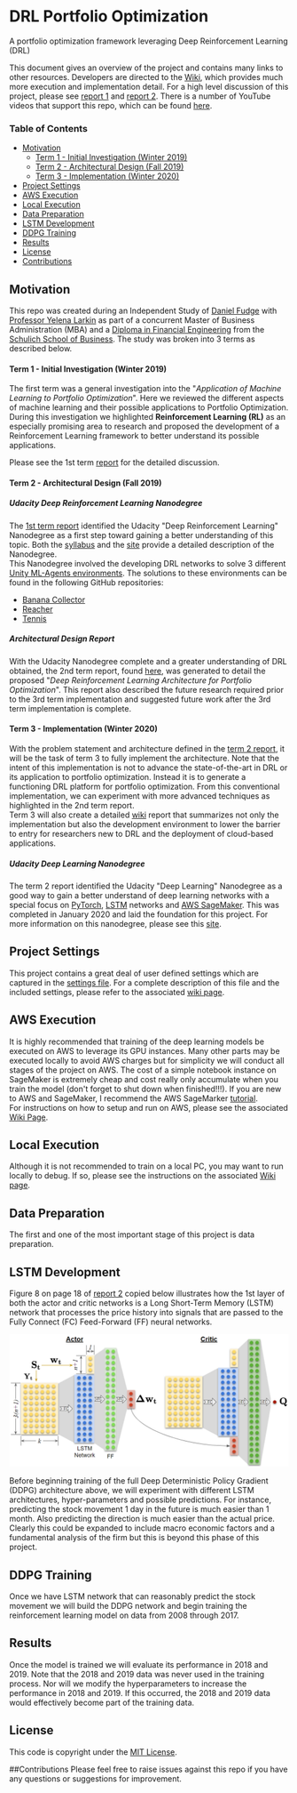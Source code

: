 # DRL Portfolio Optimization
A portfolio optimization framework leveraging Deep Reinforcement Learning (DRL)

This document gives an overview of the project and contains many links to other resources.  Developers are directed 
to the [Wiki](https://github.com/daniel-fudge/DRL-Portfolio-Optimization/wiki), which provides much more execution and
implementation detail.  For a high level discussion of this project, please see [report 1](docs/report1.pdf) and 
[report 2](docs/report2.pdf).  There is a number of YouTube videos that support this repo, which can be found [here](https://youtu.be/w2r8ffcBVSo).
  
### Table of Contents
- [Motivation](#motivation)
  - [Term 1 - Initial Investigation (Winter 2019)](#term-1---initial-investigation-winter-2019)
  - [Term 2 - Architectural Design (Fall 2019)](#term-2---architectural-design-fall-2019)
  - [Term 3 - Implementation (Winter 2020)](#term-3---implementation-winter-2020)
- [Project Settings](#project-settings)
- [AWS Execution](#aws-execution)
- [Local Execution](#local-execution)
- [Data Preparation](#data-preparation)
- [LSTM Development](#lstm-development)
- [DDPG Training](#ddpg-training)
- [Results](#results)
- [License](#license)
- [Contributions](#contributions)

## Motivation
This repo was created during an Independent Study of [Daniel Fudge](https://www.linkedin.com/in/daniel-fudge) with [Professor Yelena Larkin](https://www.linkedin.com/in/yelena-larkin-6b7b361b/) 
as part of a concurrent Master of Business Administration (MBA) and a [Diploma in Financial Engineering](https://schulich.yorku.ca/programs/fnen/)
from the [Schulich School of Business](https://schulich.yorku.ca/).  The study was broken into 3 terms as described 
below.

#### Term 1 - Initial Investigation (Winter 2019)
The first term was a general investigation into the "_Application of Machine Learning to Portfolio Optimization_".  Here 
we reviewed the different aspects of machine learning and their possible applications to Portfolio Optimization.  During 
this investigation we highlighted **Reinforcement Learning (RL)** as an especially promising area to research and 
proposed the development of a Reinforcement Learning framework to better understand its possible applications.  

Please see the 1st term [report](docs/report1.pdf) for the detailed discussion.  

#### Term 2 - Architectural Design (Fall 2019)
##### Udacity Deep Reinforcement Learning Nanodegree
The [1st term report](docs/report1.pdf) identified the Udacity "Deep Reinforcement Learning" 
Nanodegree as a first step toward gaining a better understanding of this topic.  Both the [syllabus](docs/DRL_Nanodegree_Syllabus.pdf)
and the [site](https://www.udacity.com/course/deep-reinforcement-learning-nanodegree--nd893) provide a detailed 
description of the Nanodegree.  
This Nanodegree involved the developing DRL networks to solve 3 different [Unity ML-Agents environments](https://unity3d.com/machine-learning/).
The solutions to these environments can be found in the following GitHub repositories:
- [Banana Collector](https://github.com/daniel-fudge/banana_hunter)
- [Reacher](https://github.com/daniel-fudge/reinforcement-learning-reacher)
- [Tennis](https://github.com/daniel-fudge/reinforcement-learning-tennis)

##### Architectural Design Report
With the Udacity Nanodegree complete and a greater understanding of DRL obtained, the 2nd term report, found [here](docs/report2.pdf), 
was generated to detail the proposed "_Deep Reinforcement Learning Architecture for Portfolio Optimization_".  This 
report also described the future research required prior to the 3rd term implementation and suggested future work after 
the 3rd term implementation is complete.  

#### Term 3 - Implementation (Winter 2020)
With the problem statement and architecture defined in the [term 2 report](docs/report2.pdf), it will be the task of 
term 3 to fully implement the architecture.  Note that the intent of this implementation is not to advance the 
state-of-the-art in DRL or its application to portfolio optimization.  Instead it is to generate a functioning DRL 
platform for portfolio optimization.  From this conventional implementation, we can experiment with more advanced 
techniques as highlighted in the 2nd term report.   
Term 3 will also create a detailed [wiki](https://github.com/daniel-fudge/DRL-Portfolio-Optimization/wiki) report that 
summarizes not only the implementation but also the development environment to lower the barrier to entry for 
researchers new to DRL and the deployment of cloud-based applications.   

##### Udacity Deep Learning Nanodegree
The term 2 report identified the Udacity "Deep Learning" Nanodegree as a good way to gain a better understand of deep 
learning networks with a special focus on [PyTorch](https://pytorch.org/), [LSTM](https://colah.github.io/posts/2015-08-Understanding-LSTMs/)
networks and [AWS SageMaker](https://aws.amazon.com/sagemaker/).  This was completed in January 2020 and laid the 
foundation for this project.  For more information on this nanodegree, please see this [site](https://www.udacity.com/course/deep-learning-nanodegree--nd101). 

## Project Settings
This project contains a great deal of user defined settings which are captured in the [settings file](settings.yml).
For a complete description of this file and the included settings, please refer to the associated [wiki page](https://github.com/daniel-fudge/DRL-Portfolio-Optimization/wiki/Settings-File-Format).

## AWS Execution
It is highly recommended that training of the deep learning models be executed on AWS to leverage its GPU instances.
Many other parts may be executed locally to avoid AWS charges but for simplicity we will conduct all stages of the 
project on AWS.  The cost of a simple notebook instance on SageMaker is extremely cheap and cost really only accumulate 
when you train the model (don't forget to shut down when finished!!!).  If you are new to AWS and SageMaker, I recommend 
the AWS SageMarker [tutorial](https://aws.amazon.com/getting-started/tutorials/build-train-deploy-machine-learning-model-sagemaker/).   
For instructions on how to setup and run on AWS, please see the associated [Wiki Page](https://github.com/daniel-fudge/DRL-Portfolio-Optimization/wiki/AWS-Execution).

## Local Execution
Although it is not recommended to train on a local PC, you may want to run locally to debug.  If so, please see the 
instructions on the associated [Wiki page](https://github.com/daniel-fudge/DRL-Portfolio-Optimization/wiki/Local-PC-Execution).
 
## Data Preparation
The first and one of the most important stage of this project is data preparation.

## LSTM Development
Figure 8 on page 18 of [report 2](docs/report2.pdf) copied below illustrates how the 1st layer of both the actor and 
critic networks is a Long Short-Term Memory (LSTM) network that processes the price history into signals that are passed 
to the Fully Connect (FC)  Feed-Forward (FF) neural networks.    

![ddpg](docs/ddpg.png)

Before beginning training of the full Deep Deterministic Policy Gradient (DDPG) architecture above, we will experiment 
with different LSTM architectures, hyper-parameters and possible predictions.  For instance, predicting the stock 
movement 1 day in the future is much easier than 1 month.  Also predicting the direction is much easier than the actual
price.  Clearly this could be expanded to include macro economic factors and a fundamental analysis of the firm but this
is beyond this phase of this project.    

## DDPG Training
Once we have LSTM network that can reasonably predict the stock movement we will build the DDPG network and begin 
training the reinforcement learning model on data from 2008 through 2017.

## Results
Once the model is trained we will evaluate its performance in 2018 and 2019.  Note that the 2018 and 2019 data was never 
used in the training process.  Nor will we modify the hyperparameters to increase the performance in 2018 and 2019.  If
this occurred, the 2018 and 2019 data would effectively become part of the training data.  

## License
This code is copyright under the [MIT License](LICENSE).

##Contributions
Please feel free to raise issues against this repo if you have any questions or suggestions for improvement.
